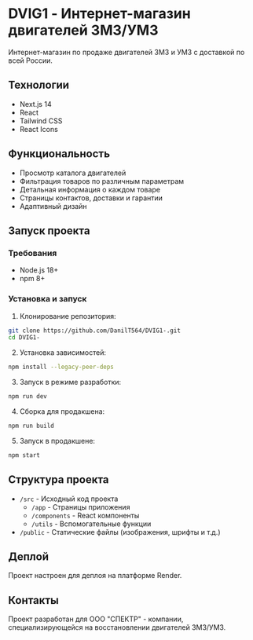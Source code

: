 # DVIG1 - Интернет-магазин двигателей ЗМЗ/УМЗ

Интернет-магазин по продаже двигателей ЗМЗ и УМЗ с доставкой по всей России.

## Технологии

- Next.js 14
- React
- Tailwind CSS
- React Icons

## Функциональность

- Просмотр каталога двигателей
- Фильтрация товаров по различным параметрам
- Детальная информация о каждом товаре
- Страницы контактов, доставки и гарантии
- Адаптивный дизайн

## Запуск проекта

### Требования

- Node.js 18+
- npm 8+

### Установка и запуск

1. Клонирование репозитория:
```bash
git clone https://github.com/DanilT564/DVIG1-.git
cd DVIG1-
```

2. Установка зависимостей:
```bash
npm install --legacy-peer-deps
```

3. Запуск в режиме разработки:
```bash
npm run dev
```

4. Сборка для продакшена:
```bash
npm run build
```

5. Запуск в продакшене:
```bash
npm start
```

## Структура проекта

- `/src` - Исходный код проекта
  - `/app` - Страницы приложения
  - `/components` - React компоненты
  - `/utils` - Вспомогательные функции
- `/public` - Статические файлы (изображения, шрифты и т.д.)

## Деплой

Проект настроен для деплоя на платформе Render.

## Контакты

Проект разработан для ООО "СПЕКТР" - компании, специализирующейся на восстановлении двигателей ЗМЗ/УМЗ. 